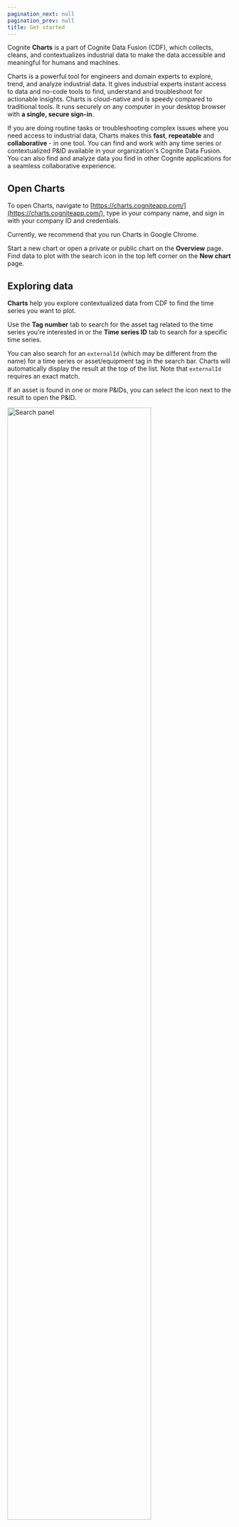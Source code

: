 ```yaml
---
pagination_next: null
pagination_prev: null
title: Get started
---
```


Cognite **Charts** is a part of Cognite Data Fusion (CDF), which collects, cleans, and contextualizes industrial data to make the data accessible and meaningful for humans and machines.

Charts is a powerful tool for engineers and domain experts to explore, trend, and analyze industrial data. It gives industrial experts instant access to data and no-code tools to find, understand and troubleshoot for actionable insights. Charts is cloud-native and is speedy compared to traditional tools. It runs securely on any computer in your desktop browser with **a single, secure sign-in**.

If you are doing routine tasks or troubleshooting complex issues where you need access to industrial data, Charts makes this **fast**, **repeatable** and **collaborative** - in one tool. You can find and work with any time series or contextualized P&ID available in your organization's Cognite Data Fusion. You can also find and analyze data you find in other Cognite applications for a seamless collaborative experience.

## Open Charts

To open Charts, navigate to [https://charts.cogniteapp.com/](https://charts.cogniteapp.com/), type in your company name, and sign in with your company ID and credentials.

Currently, we recommend that you run Charts in Google Chrome.

Start a new chart or open a private or public chart on the **Overview** page. Find data to plot with the search icon in the top left corner on the **New chart** page.

## Exploring data

**Charts** help you explore contextualized data from CDF to find the time series you want to plot.

Use the **Tag number** tab to search for the asset tag related to the time series you’re interested in or the **Time series ID** tab to search for a specific time series.

You can also search for an `externalId` (which may be different from the name) for a time series or asset/equipment tag in the search bar. Charts will automatically display the result at the top of the list. Note that `externalId` requires an exact match.

If an asset is found in one or more P&IDs, you can select the icon next to the result to open the P&ID.

<img className="screenshot" src="https://apps-cdn.cogniteapp.com/@cognite/docs-portal-images/1.0.0/images/cdf/charts/search_panel.png" alt="Search panel " width="80%"/>

You can also add time series data directly from the P&ID to your chart.

Below the chart, you can see all the time series that you have added to the chart. You can rename, remove, and change units for each time series. Also, you can adjust the thickness and color of the line and select dotted or dashed lines. To show or hide a time series, click the colored dot at the beginning of the row.

<img className="screenshot" src="https://apps-cdn.cogniteapp.com/@cognite/docs-portal-images/1.0.0/images/cdf/charts/arrow.png" alt="Icon " width="80%"/>

Use the search icon to open the related P&IDs. Select the information icon to zoom into functions and constants.

## Trending data

All vertical y-axes are interactive and can be independently moved by click+hold and drag, or scaled in and out by hovering over each respective horizontal axis and scroll using your mouse. This allows for fast stacking, overlay, and comparison of trends of multiple time series. Navigate between current and historic data with the **Last year**, **Last 6 or 1 month**, **Last week**, and **Last 1 or 2 days** buttons, or set a specific time and date in the calendar.

## Calculations and analysis

Troubleshooting and working on root cause analysis often require calculations ranging from basic algebraic to more advanced algorithms. You can easily apply these calculations to one or multiple time series, and the results are directly available in the chart.

To start a new calculation, click **Add calculation**, and a new line in the list is added with a square color-box representing the new calculation. When the node editor opens, right-click in the grey work area and add one or more input time series to get started.

<img className="screenshot" src="https://apps-cdn.cogniteapp.com/@cognite/docs-portal-images/1.0.0/images/cdf/charts/calculations.png" alt="Calculations " width="80%"/>

You can use **Automatic data alignment** in the node editor to ensure that data in calculations are automatically aligned (resampled and reindexed). If you want to define and set up your own resampling and reindexing parameters, turn off **Automatic data alignment**. You can manually add resampling or reindexing function nodes into any given calculation and define the parameters yourself.

<img className="screenshot" src="https://apps-cdn.cogniteapp.com/@cognite/docs-portal-images/1.0.0/images/cdf/charts/align.png" alt="Align " width="80%"/>

## Constants and functions

<img className="media-right" src="/images/cdf/charts/build_calculation.png" alt="Build calculation" width="40%"/>

Right-click in the work area to add **constants** or **functions** to the calculation. Add any input parameters before you save. You can also click **i** to view the function or constant details.

Right-click again to add an **Output time series** for the calculation to be written back to the chart area. Pipe the calculations together in the right order to complete the computational graph. When a valid calculation is connected with an output calculation, the calculation runs automatically and shows the results in the graph as a new, calculated time series.

Whenever an input source is changed, a parameter changed, or the time frame in the chart is changed - a refresh of the calculation is automatically run and shown in the graph. Adjust input parameters and constants values at any time by double-clicking a function or constant.

Calculations in the list are valid inputs to a new calculation, which means you can divide the steps of a calculation into several distinct calculations, and see the output of each calculation step.

## Collaboration and sharing

Charts can be private or public. You can share a link to public charts with co-workers with access to the Cognite Charts project. All users in your organization can see the charts under **Public charts** on the **Overview** page.

Only the owner of a chart can save changes made to Public charts. To save changes to a chart you don't own, duplicate the chart with the **Duplicate** option on the **Actions** menu and save changes to the duplicated chart.

You can use duplicated charts to create template charts with pre-selected time series and calculations that you can reuse when performing troubleshooting or root cause analysis and share with your team.

<!-- trigger build -->
